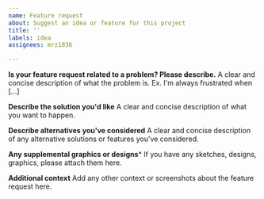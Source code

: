 ```yaml
---
name: Feature request
about: Suggest an idea or feature for this project
title: ''
labels: idea
assignees: mrz1836

---
```


**Is your feature request related to a problem? Please describe.**
A clear and concise description of what the problem is. Ex. I'm always frustrated when [...]

**Describe the solution you'd like**
A clear and concise description of what you want to happen.

**Describe alternatives you've considered**
A clear and concise description of any alternative solutions or features you've considered.

**Any supplemental graphics or designs***
If you have any sketches, designs, graphics, please attach them here.

**Additional context**
Add any other context or screenshots about the feature request here.